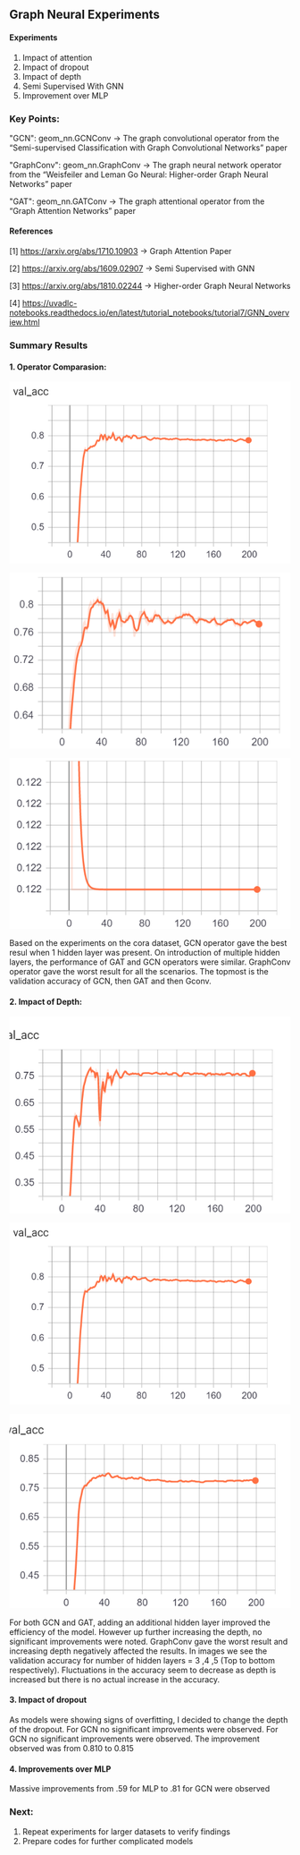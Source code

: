 ## Graph Neural Experiments

#### Experiments

1. Impact of attention
2. Impact of dropout
3. Impact of depth
4. Semi Supervised With GNN
5. Improvement over MLP

### Key Points:

"GCN": geom_nn.GCNConv -> The graph convolutional operator from the “Semi-supervised Classification with Graph Convolutional Networks” paper

"GraphConv": geom_nn.GraphConv -> The graph neural network operator from the “Weisfeiler and Leman Go Neural: Higher-order Graph Neural Networks” paper

"GAT": geom_nn.GATConv -> The graph attentional operator from the “Graph Attention Networks” paper

#### References
[1] https://arxiv.org/abs/1710.10903 -> Graph Attention Paper

[2] https://arxiv.org/abs/1609.02907 -> Semi Supervised with GNN

[3] https://arxiv.org/abs/1810.02244 -> Higher-order Graph Neural Networks

[4] https://uvadlc-notebooks.readthedocs.io/en/latest/tutorial_notebooks/tutorial7/GNN_overview.html

### Summary Results

#### 1. Operator Comparasion:


![Figure 1](images/GCN4.png)

![Figure 2](images/GAT4.png)

![Figure 3](images/GConv4.png)

Based on the experiments on the cora dataset, GCN operator gave the best resul when 1 hidden layer was present. On introduction of multiple hidden layers, the performance of GAT and GCN operators were similar. GraphConv operator gave the worst result for all the scenarios. The topmost is the validation accuracy of GCN, then GAT and then Gconv.

#### 2. Impact of Depth:


![Figure 4](images/GCN3.png)

![Figure 5](images/GCN4.png)

![Figure 6](images/GCN5.png)


For both GCN and GAT, adding an additional hidden layer improved the efficiency of the model. However up further increasing the depth, no significant improvements were noted. 
GraphConv gave the worst result and increasing depth negatively affected the results. In images we see the validation accuracy for number of hidden layers = 3 ,4 ,5 (Top to bottom respectively). Fluctuations in the accuracy seem to decrease as depth is increased but there is no actual increase in the accuracy. 

#### 3. Impact of dropout

As models were showing signs of overfitting, I decided to change the depth of the dropout. For GCN no significant improvements were observed. For GCN no significant improvements were observed. The improvement observed was from 0.810 to 0.815

#### 4. Improvements over MLP
 
Massive improvements from .59 for MLP to .81 for GCN were observed

### Next:
1. Repeat experiments for larger datasets to verify findings
2. Prepare codes for further complicated models


```python

```
